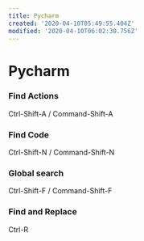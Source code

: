 ```yaml
---
title: Pycharm
created: '2020-04-10T05:49:55.404Z'
modified: '2020-04-10T06:02:30.756Z'
---
```


# Pycharm

### Find Actions
Ctrl-Shift-A / Command-Shift-A 

### Find Code 
Ctrl-Shift-N / Command-Shift-N

### Global search 
Ctrl-Shift-F / Command-Shift-F
 
### Find and Replace 
Ctrl-R
 

